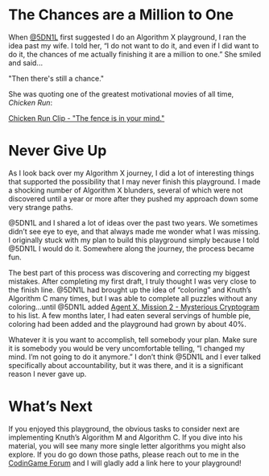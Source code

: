 # The Chances are a Million to One

When [@5DN1L](https://www.codingame.com/profile/bbb8f47ea4601179303c20acdbf5fb6c1904782) first suggested I do an Algorithm X playground, I ran the idea past my wife. I told her, “I do not want to do it, and even if I did want to do it, the chances of me actually finishing it are a million to one.” She smiled and said...

"Then there's still a chance."

She was quoting one of the greatest motivational movies of all time, _Chicken Run_:

[Chicken Run Clip - "The fence is in your mind."](https://www.youtube.com/watch?v=92V7iTARGEg)

# Never Give Up

As I look back over my Algorithm X journey, I did a lot of interesting things that supported the possibility that I may never finish this playground. I made a shocking number of Algorithm X blunders, several of which were not discovered until a year or more after they pushed my approach down some very strange paths.

@5DN1L and I shared a lot of ideas over the past two years. We sometimes didn’t see eye to eye, and that always made me wonder what I was missing. I originally stuck with my plan to build this playground simply because I told @5DN1L I would do it. Somewhere along the journey, the process became fun.

The best part of this process was discovering and correcting my biggest mistakes. After completing my first draft, I truly thought I was very close to the finish line. @5DN1L had brought up the idea of “coloring” and Knuth’s Algorithm C many times, but I was able to complete all puzzles without any coloring…until @5DN1L added [Agent X, Mission 2 - Mysterious Cryptogram](https://www.codingame.com/training/medium/agent-x-mission-2mysterious-cryptogram) to his list. A few months later, I had eaten several servings of humble pie, coloring had been added and the playground had grown by about 40%.

Whatever it is you want to accomplish, tell somebody your plan. Make sure it is somebody you would be very uncomfortable telling, “I changed my mind. I’m not going to do it anymore.” I don’t think @5DN1L and I ever talked specifically about accountability, but it was there, and it is a significant reason I never gave up.

# What’s Next

If you enjoyed this playground, the obvious tasks to consider next are implementing Knuth’s Algorithm M and Algorithm C. If you dive into his material, you will see many more single letter algorithms you might also explore. If you do go down those paths, please reach out to me in the [CodinGame Forum](https://www.codingame.com/forum) and I will gladly add a link here to your playground!
